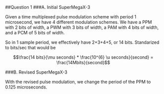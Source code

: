 ##Question 1
###A. Initial SuperMegaX-3

Given a time multiplexed pulse modulation scheme with period 1 microsecond, we have 4 different modulation schemes.  We have a PPM with 2 bits of width, a PWM with 3 bits of width, a PAM with 4 bits of width, and a PCM of 5 bits of width.

So in 1 sample period, we effectively have 2+3+4+5, or 14 bits.  Standarized to bits/sec that would be 

$$\frac{14 bits}{\mu seconds} * \frac{10^{6} \u seconds}{second} = \frac{14Mbits}{second}$$

###B. Revised SuperMegaX-3

With the revised pulse modulation, we change the period of the PPM to 0.125 microseconds.  